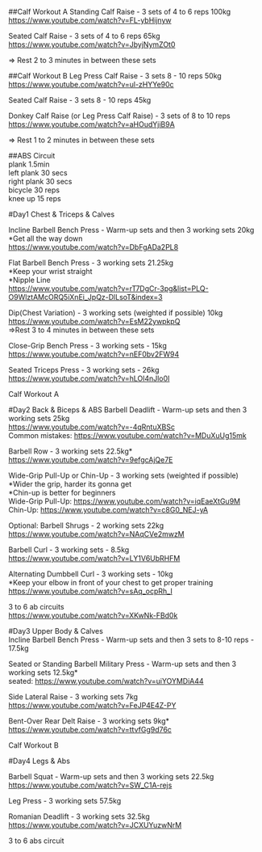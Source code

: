 
##Calf Workout A
Standing Calf Raise - 3 sets of 4 to 6 reps 100kg  
https://www.youtube.com/watch?v=FL-ybHijnyw

Seated Calf Raise - 3 sets of 4 to 6 reps 65kg  
https://www.youtube.com/watch?v=JbyjNymZOt0

=> Rest 2 to 3 minutes in between these sets  

##Calf Workout B
Leg Press Calf Raise - 3 sets 8 - 10 reps 50kg  
https://www.youtube.com/watch?v=ul-zHYYe90c  

Seated Calf Raise - 3 sets 8 - 10 reps 45kg  

Donkey Calf Raise (or Leg Press Calf Raise) - 3 sets of 8 to 10 reps  
https://www.youtube.com/watch?v=aHOudYjiB9A  

=> Rest 1 to 2 minutes in between these sets

##ABS Circuit  
plank 1.5min  
left plank 30 secs  
right plank 30 secs  
bicycle 30 reps  
knee up 15 reps

#Day1 Chest & Triceps & Calves

Incline Barbell Bench Press - Warm-up sets and then 3 working sets 20kg  
*Get all the way down  
https://www.youtube.com/watch?v=DbFgADa2PL8  

Flat Barbell Bench Press - 3 working sets 21.25kg  
*Keep your wrist straight  
*Nipple Line  
https://www.youtube.com/watch?v=rT7DgCr-3pg&list=PLQ-O9WlztAMcORQ5iXnEi_JpQz-DlLsoT&index=3

Dip(Chest Variation) - 3 working sets (weighted if possible) 10kg  
https://www.youtube.com/watch?v=EsM22ywpkpQ  
=>Rest 3 to 4 minutes in between these sets  

Close-Grip Bench Press - 3 working sets - 15kg  
https://www.youtube.com/watch?v=nEF0bv2FW94  

Seated Triceps Press - 3 working sets - 26kg  
https://www.youtube.com/watch?v=hLOl4nJlo0I 

Calf Workout A

#Day2 Back & Biceps & ABS
Barbell Deadlift - Warm-up sets and then 3 working sets 25kg  
https://www.youtube.com/watch?v=-4qRntuXBSc  
Common mistakes: https://www.youtube.com/watch?v=MDuXuUg15mk  

Barbell Row - 3 working sets 22.5kg*  
https://www.youtube.com/watch?v=9efgcAjQe7E

Wide-Grip Pull-Up or Chin-Up - 3 working sets (weighted if possible)  
*Wider the grip, harder its gonna get   
*Chin-up is better for beginners  
Wide-Grip Pull-Up: https://www.youtube.com/watch?v=iqEaeXtGu9M  
Chin-Up: https://www.youtube.com/watch?v=c8G0_NEJ-yA  

Optional: Barbell Shrugs - 2 working sets 22kg  
https://www.youtube.com/watch?v=NAqCVe2mwzM  

Barbell Curl - 3 working sets - 8.5kg  
https://www.youtube.com/watch?v=LY1V6UbRHFM  

Alternating Dumbbell Curl - 3 working sets - 10kg  
*Keep your elbow in front of your chest to get proper training  
https://www.youtube.com/watch?v=sAq_ocpRh_I  

3 to 6 ab circuits  
https://www.youtube.com/watch?v=XKwNk-FBd0k


#Day3 Upper Body & Calves  
Incline Barbell Bench Press - Warm-up sets and then 3 sets to 8-10 reps - 17.5kg  

Seated or Standing Barbell Military Press - Warm-up sets and then 3 working sets 12.5kg*   
seated: https://www.youtube.com/watch?v=uiYOYMDiA44  

Side Lateral Raise - 3 working sets 7kg  
https://www.youtube.com/watch?v=FeJP4E4Z-PY  

Bent-Over Rear Delt Raise - 3 working sets 9kg*  
https://www.youtube.com/watch?v=ttvfGg9d76c  

Calf Workout B  

#Day4 Legs & Abs

Barbell Squat - Warm-up sets and then 3 working sets 22.5kg  
https://www.youtube.com/watch?v=SW_C1A-rejs

Leg Press - 3 working sets 57.5kg  

Romanian Deadlift - 3 working sets 32.5kg     
https://www.youtube.com/watch?v=JCXUYuzwNrM   

3 to 6 abs circuit  
